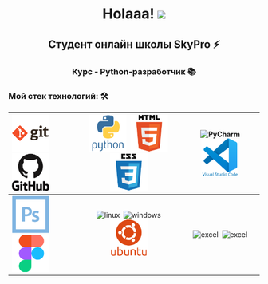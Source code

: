 <h1 align="center">Holaaa! <img src="https://media.giphy.com/media/hvRJCLFzcasrR4ia7z/giphy.gif" width="40"></h1>

<!--
**Bonyfacci/Bonyfacci** is a ✨ _special_ ✨ repository because its `README.md` (this file) appears on your GitHub profile.

Here are some ideas to get you started:

- 🔭 I’m currently working on ...
- 🌱 I’m currently learning ...
- 👯 I’m looking to collaborate on ...
- 🤔 I’m looking for help with ...
- 💬 Ask me about ...
- 📫 How to reach me: ...
- 😄 Pronouns: ...
- ⚡ Fun fact: ...
- 👋
--> 


<h2 align="center">Студент онлайн школы SkyPro ⚡</h2>
<h3 align="center">Курс - Python-разработчик 📚</h3>



### Мой стек технологий: __🛠️__
<img src="https://github.com/devicons/devicon/blob/master/icons/git/git-original-wordmark.svg" title="git" alt="git" width="75" height="75"/>&nbsp; <img src="https://github.com/devicons/devicon/blob/master/icons/github/github-original-wordmark.svg" title="github" alt="github" width="75" height="75"/>&nbsp; | <img src="https://github.com/devicons/devicon/blob/master/icons/python/python-original-wordmark.svg" title="python" alt="python" width="75" height="75"/>&nbsp; <img src="https://github.com/devicons/devicon/blob/master/icons/html5/html5-original-wordmark.svg" title="html5" alt="html5" width="75" height="75"/>&nbsp; <img src="https://github.com/devicons/devicon/blob/master/icons/css3/css3-original-wordmark.svg" title="css3" alt="css3" width="75" height="75"/>&nbsp; | <img src="https://upload.wikimedia.org/wikipedia/commons/1/1d/PyCharm_Icon.svg" title="PyCharm" alt="PyCharm" width="75" height="75"/>&nbsp; <img src="https://github.com/devicons/devicon/blob/master/icons/vscode/vscode-original-wordmark.svg" title="vscode" alt="vscode" width="75" height="75"/>&nbsp;
:---|:---:|:---:
<img src="https://github.com/devicons/devicon/blob/master/icons/photoshop/photoshop-line.svg" title="photoshop" alt="photoshop" width="75" height="75"/>&nbsp; <img src="https://github.com/devicons/devicon/blob/master/icons/figma/figma-original.svg" title="figma" alt="figma" width="75" height="75"/>&nbsp; | <img src="https://upload.wikimedia.org/wikipedia/commons/3/35/Tux.svg" title="linux" alt="linux" width="75" height="75"/>&nbsp; <img src="https://upload.wikimedia.org/wikipedia/commons/9/96/Microsoft_logo_%282012%29.svg" title="windows" alt="windows" width="150" height="75"/>&nbsp; <img src="https://github.com/devicons/devicon/blob/master/icons/ubuntu/ubuntu-plain-wordmark.svg" title="ubuntu" alt="ubuntu" width="75" height="75"/>&nbsp; | <img src="https://upload.wikimedia.org/wikipedia/commons/f/fd/Microsoft_Office_Word_%282019%E2%80%93present%29.svg" title="excel" alt="excel" width="75" height="75"/>&nbsp; <img src="https://upload.wikimedia.org/wikipedia/commons/3/34/Microsoft_Office_Excel_%282019%E2%80%93present%29.svg" title="excel" alt="excel" width="75" height="75"/>&nbsp;

<!-- ***
<img src="https://github.com/devicons/devicon/blob/master/icons/git/git-original-wordmark.svg" title="git" alt="git" width="75" height="75"/>&nbsp;
<img src="https://github.com/devicons/devicon/blob/master/icons/github/github-original-wordmark.svg" title="github" alt="github" width="75" height="75"/>&nbsp;
***
<img src="https://github.com/devicons/devicon/blob/master/icons/pycharm/pycharm-original-wordmark.svg" title="PyCharm" alt="PyCharm" width="75" height="75"/>&nbsp;
<img src="https://upload.wikimedia.org/wikipedia/commons/1/1d/PyCharm_Icon.svg" title="PyCharm" alt="PyCharm" width="75" height="75"/>&nbsp;
<img src="https://github.com/devicons/devicon/blob/master/icons/vscode/vscode-original-wordmark.svg" title="vscode" alt="vscode" width="75" height="75"/>&nbsp;
***
<img src="https://github.com/devicons/devicon/blob/master/icons/python/python-original-wordmark.svg" title="python" alt="python" width="75" height="75"/>&nbsp;
<img src="https://github.com/devicons/devicon/blob/master/icons/html5/html5-original-wordmark.svg" title="html5" alt="html5" width="75" height="75"/>&nbsp;
<img src="https://github.com/devicons/devicon/blob/master/icons/css3/css3-original-wordmark.svg" title="css3" alt="css3" width="75" height="75"/>&nbsp;
***
<img src="https://github.com/devicons/devicon/blob/master/icons/linux/linux-original.svg" title="linux" alt="linux" width="75" height="75"/>&nbsp;
<img src="https://github.com/devicons/devicon/blob/master/icons/windows8/windows8-original.svg" title="windows" alt="windows" width="75" height="75"/>&nbsp;
<img src="https://upload.wikimedia.org/wikipedia/commons/3/35/Tux.svg" title="linux" alt="linux" width="75" height="75"/>&nbsp;
<img src="https://upload.wikimedia.org/wikipedia/commons/9/96/Microsoft_logo_%282012%29.svg" title="windows" alt="windows" width="150" height="75"/>&nbsp;
<img src="https://github.com/devicons/devicon/blob/master/icons/ubuntu/ubuntu-plain-wordmark.svg" title="ubuntu" alt="ubuntu" width="75" height="75"/>&nbsp;
***
<img src="https://github.com/devicons/devicon/blob/master/icons/photoshop/photoshop-line.svg" title="photoshop" alt="photoshop" width="75" height="75"/>&nbsp;
<img src="https://github.com/devicons/devicon/blob/master/icons/figma/figma-original.svg" title="figma" alt="figma" width="75" height="75"/>&nbsp; -->


